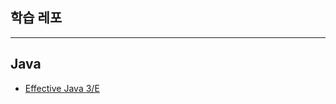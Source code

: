 ## 학습 레포

--- 

## Java

- [Effective Java 3/E](https://github.com/Voyager003/PracticeCode/tree/master/Java_EffectiveJava)
